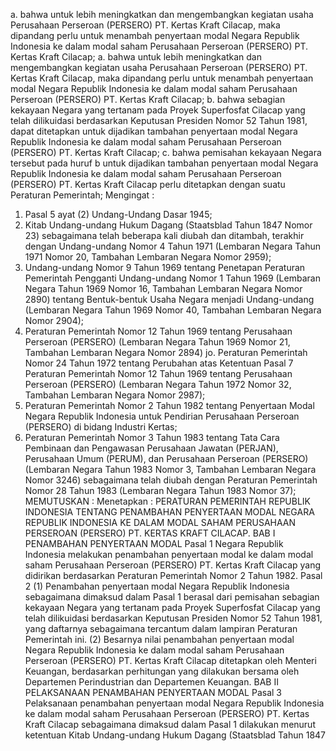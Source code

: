  a. bahwa untuk lebih meningkatkan dan mengembangkan kegiatan usaha Perusahaan Perseroan (PERSERO) PT. Kertas Kraft Cilacap, maka dipandang perlu untuk menambah penyertaan modal Negara Republik Indonesia ke dalam modal saham Perusahaan Perseroan (PERSERO) PT. Kertas Kraft Cilacap; a. bahwa untuk lebih meningkatkan dan mengembangkan kegiatan usaha Perusahaan Perseroan (PERSERO) PT. Kertas Kraft Cilacap, maka dipandang perlu untuk menambah penyertaan modal Negara Republik Indonesia ke dalam modal saham Perusahaan Perseroan (PERSERO) PT. Kertas Kraft Cilacap;
b. bahwa sebagian kekayaan Negara yang tertanam pada Proyek Superfosfat Cilacap yang telah dilikuidasi berdasarkan Keputusan Presiden Nomor 52 Tahun 1981, dapat ditetapkan untuk dijadikan tambahan penyertaan modal Negara Republik Indonesia ke dalam modal saham Perusahaan Perseroan (PERSERO) PT. Kertas Kraft Cilacap;
c. bahwa pemisahan kekayaan Negara tersebut pada huruf b untuk dijadikan tambahan penyertaan modal Negara Republik Indonesia ke dalam modal saham Perusahaan Perseroan (PERSERO) PT. Kertas Kraft Cilacap perlu ditetapkan dengan suatu Peraturan Pemerintah;
Mengingat :

1. Pasal 5 ayat (2) Undang-Undang Dasar 1945;
2. Kitab Undang-undang Hukum Dagang (Staatsblad Tahun 1847 Nomor 23) sebagaimana telah beberapa kali diubah dan ditambah, terakhir dengan Undang-undang Nomor 4 Tahun 1971 (Lembaran Negara Tahun 1971 Nomor 20, Tambahan Lembaran Negara Nomor 2959);
3. Undang-undang Nomor 9 Tahun 1969 tentang Penetapan Peraturan Pemerintah Pengganti Undang-undang Nomor 1 Tahun 1969 (Lembaran Negara Tahun 1969 Nomor 16, Tambahan Lembaran Negara Nomor 2890) tentang Bentuk-bentuk Usaha Negara menjadi Undang-undang (Lembaran Negara Tahun 1969 Nomor 40, Tambahan Lembaran Negara Nomor 2904);
4. Peraturan Pemerintah Nomor 12 Tahun 1969 tentang Perusahaan Perseroan (PERSERO) (Lembaran Negara Tahun 1969 Nomor 21, Tambahan Lembaran Negara Nomor 2894) jo. Peraturan Pemerintah Nomor 24 Tahun 1972 tentang Perubahan atas Ketentuan Pasal 7 Peraturan Pemerintah Nomor 12 Tahun 1969 tentang Perusahaan Perseroan (PERSERO) (Lembaran Negara Tahun 1972 Nomor 32, Tambahan Lembaran Negara Nomor 2987);
5. Peraturan Pemerintah Nomor 2 Tahun 1982 tentang Penyertaan Modal Negara Republik Indonesia untuk Pendirian Perusahaan Perseroan (PERSERO) di bidang Industri Kertas;
6. Peraturan Pemerintah Nomor 3 Tahun 1983 tentang Tata Cara Pembinaan dan Pengawasan Perusahaan Jawatan (PERJAN), Perusahaan Umum (PERUM), dan Perusahaan Perseroan (PERSERO) (Lembaran Negara Tahun 1983 Nomor 3, Tambahan Lembaran Negara Nomor 3246) sebagaimana telah diubah dengan Peraturan Pemerintah Nomor 28 Tahun 1983 (Lembaran Negara Tahun 1983 Nomor 37);
MEMUTUSKAN :
 Menetapkan : PERATURAN PEMERINTAH REPUBLIK INDONESIA TENTANG PENAMBAHAN PENYERTAAN MODAL NEGARA REPUBLIK INDONESIA KE DALAM MODAL SAHAM PERUSAHAAN PERSEROAN (PERSERO) PT. KERTAS KRAFT CILACAP. BAB I PENAMBAHAN PENYERTAAN MODAL Pasal 1 Negara Republik Indonesia melakukan penambahan penyertaan modal ke dalam modal saham Perusahaan Perseroan (PERSERO) PT. Kertas Kraft Cilacap yang didirikan berdasarkan Peraturan Pemerintah Nomor 2 Tahun 1982. Pasal 2 (1) Penambahan penyertaan modal Negara Republik Indonesia sebagaimana dimaksud dalam Pasal 1 berasal dari pemisahan sebagian kekayaan Negara yang tertanam pada Proyek Superfosfat Cilacap yang telah dilikuidasi berdasarkan Keputusan Presiden Nomor 52 Tahun 1981, yang daftarnya sebagaimana tercantum dalam lampiran Peraturan Pemerintah ini. (2) Besarnya nilai penambahan penyertaan modal Negara Republik Indonesia ke dalam modal saham Perusahaan Perseroan (PERSERO) PT. Kertas Kraft Cilacap ditetapkan oleh Menteri Keuangan, berdasarkan perhitungan yang dilakukan bersama oleh Departemen Perindustrian dan Departemen Keuangan. BAB II PELAKSANAAN PENAMBAHAN PENYERTAAN MODAL Pasal 3 Pelaksanaan penambahan penyertaan modal Negara Republik Indonesia ke dalam modal saham Perusahaan Perseroan (PERSERO) PT. Kertas Kraft Cilacap sebagaimana dimaksud dalam Pasal 1 dilakukan menurut ketentuan Kitab Undang-undang Hukum Dagang (Staatsblad Tahun 1847
